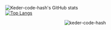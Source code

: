 ![Keder-code-hash's GitHub stats](https://github-readme-stats.vercel.app/api?username=keder-code-hash&show_icons=true&theme=radical)
<br/>
[![Top Langs](https://github-readme-stats.vercel.app/api/top-langs/?username=keder-code-hash&layout=compact)](https://github.com/keder-code-hash/github-readme-stats)
<!-- 
[![Anurag's GitHub stats](https://github-readme-stats.vercel.app/api?username=keder-code-hash)](https://github.com/anuraghazra/github-readme-stats)
![Anurag's GitHub stats](https://github-readme-stats.vercel.app/api?username=keder-code-hash&hide=contribs,prs) -->

<p align="center"> <img src="https://komarev.com/ghpvc/?username=keder-code-hash&label=Profile%20views&color=0e75b6&style=flat" alt="keder-code-hash" /> </p>
